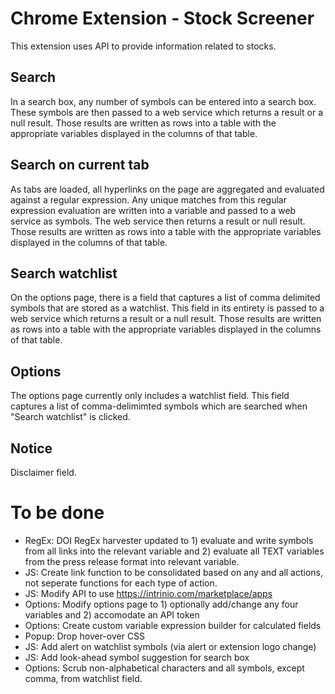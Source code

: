 # Chrome Extension - Stock Screener
This extension uses API to provide information related to stocks.

## Search
In a search box, any number of symbols can be entered into a search box. These symbols are then passed to a web service which returns a result or a null result. Those results are written as rows into a table with the appropriate variables displayed in the columns of that table.

## Search on current tab
As tabs are loaded, all hyperlinks on the page are aggregated and evaluated against a regular expression. Any unique matches from this regular expression evaluation are written into a variable and passed to a web service as symbols. The web service then returns a result or null result. Those results are written as rows into a table with the appropriate variables displayed in the columns of that table.

## Search watchlist
On the options page, there is a field that captures a list of comma delimited symbols that are stored as a watchlist. This field in its entirety is passed to a web service which returns a result or a null result. Those results are written as rows into a table with the appropriate variables displayed in the columns of that table.

## Options
The options page currently only includes a watchlist field. This field captures a list of comma-delimimted symbols which are searched when "Search watchlist" is clicked.

## Notice
Disclaimer field.

# To be done
- RegEx: DOI RegEx harvester updated to 1) evaluate and write symbols from all links into the relevant variable and 2) evaluate all TEXT variables from the press release format into relevant variable.
- JS: Create link function to be consolidated based on any and all actions, not seperate functions for each type of action.
- JS: Modify API to use https://intrinio.com/marketplace/apps
- Options: Modify options page to 1) optionally add/change any four variables and 2) accomodate an API token
- Options: Create custom variable expression builder for calculated fields
- Popup: Drop hover-over CSS
- JS: Add alert on watchlist symbols (via alert or extension logo change)
- JS: Add look-ahead symbol suggestion for search box
- Options: Scrub non-alphabetical characters and all symbols, except comma, from watchlist field.
